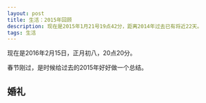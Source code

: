 ```yaml
---
layout: post
title: 生活：2015年回顾
description: 现在是2015年1月21号19点42分，距离2014年过去已有将近22天。
tags: 生活
---
```


现在是2016年2月15日，正月初八，20点20分。

春节刚过，是时候给过去的2015年好好做一个总结。


## **婚礼**

